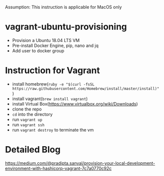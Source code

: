 Assumption: This instruction is applicable for MacOS only
# vagrant-ubuntu-provisioning
- Provision a Ubuntu 18.04 LTS VM 
- Pre-install Docker Engine, pip, nano and jq
- Add user to docker group

# Instruction for Vagrant 

- install homebrew(`ruby -e "$(curl -fsSL https://raw.githubusercontent.com/Homebrew/install/master/install)"`)
- install vagrant(`brew install vagrant`)
- install Virtual Box(https://www.virtualbox.org/wiki/Downloads)
- clone the repo
- `cd` into the directory
- run `vagrant up` 
- run `vagrant ssh`
- run `vagrant destroy` to terminate the vm

# Detailed Blog
https://medium.com/@pradipta.sanyal/provision-your-local-development-environment-with-hashicorp-vagrant-7c7a0770c92c
